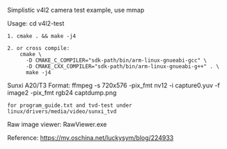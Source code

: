 Simplistic v4l2 camera test example, use mmap

Usage:
	cd v4l2-test

	1. cmake . && make -j4

	2. or cross compile:
		cmake \
		  -D CMAKE_C_COMPILER="sdk-path/bin/arm-linux-gnueabi-gcc" \
		  -D CMAKE_CXX_COMPILER="sdk-path/bin/arm-linux-gnueabi-g++" . \
		  make -j4

Sunxi A20/T3 Format:
	ffmpeg -s 720x576 -pix_fmt nv12 -i capture0.yuv -f image2 -pix_fmt rgb24 captdump.png

	for program_guide.txt and tvd-test under linux/drivers/media/video/sunxi_tvd

Raw image viewer:
	RawViewer.exe

Reference:
	https://my.oschina.net/luckysym/blog/224933
